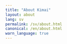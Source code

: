 ```yaml
---
title: "About Kimai"
layout: about
lang: sv
permalink: /sv/about.html
canonical: /en/about.html
warn_language: true
---
```

